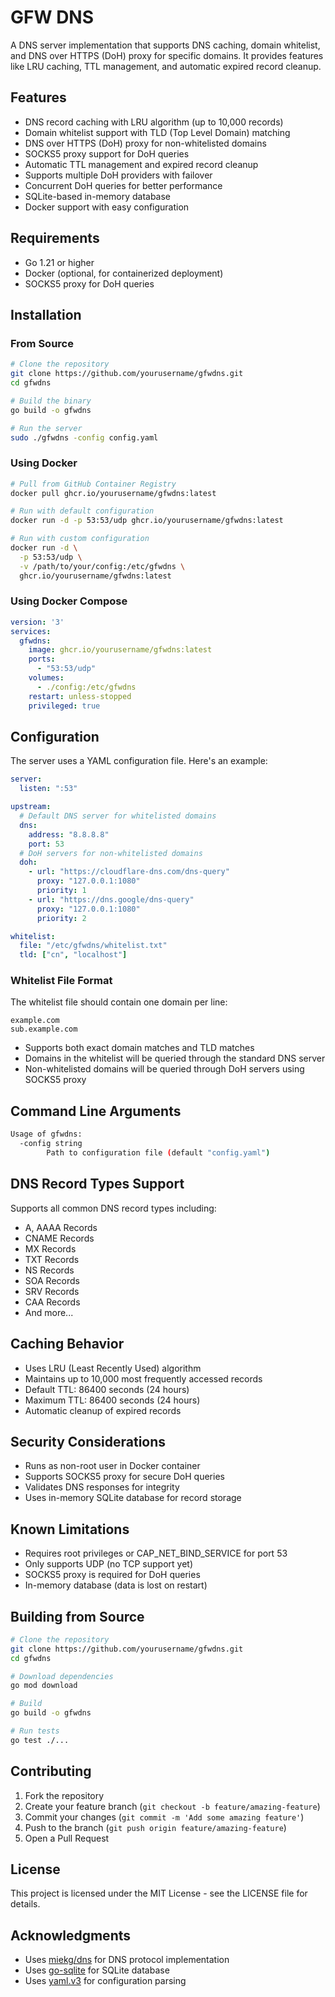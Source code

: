 # GFW DNS

A DNS server implementation that supports DNS caching, domain whitelist, and DNS over HTTPS (DoH) proxy for specific domains. It provides features like LRU caching, TTL management, and automatic expired record cleanup.

## Features

- DNS record caching with LRU algorithm (up to 10,000 records)
- Domain whitelist support with TLD (Top Level Domain) matching
- DNS over HTTPS (DoH) proxy for non-whitelisted domains
- SOCKS5 proxy support for DoH queries
- Automatic TTL management and expired record cleanup
- Supports multiple DoH providers with failover
- Concurrent DoH queries for better performance
- SQLite-based in-memory database
- Docker support with easy configuration

## Requirements

- Go 1.21 or higher
- Docker (optional, for containerized deployment)
- SOCKS5 proxy for DoH queries

## Installation

### From Source

```bash
# Clone the repository
git clone https://github.com/yourusername/gfwdns.git
cd gfwdns

# Build the binary
go build -o gfwdns

# Run the server
sudo ./gfwdns -config config.yaml
```

### Using Docker

```bash
# Pull from GitHub Container Registry
docker pull ghcr.io/yourusername/gfwdns:latest

# Run with default configuration
docker run -d -p 53:53/udp ghcr.io/yourusername/gfwdns:latest

# Run with custom configuration
docker run -d \
  -p 53:53/udp \
  -v /path/to/your/config:/etc/gfwdns \
  ghcr.io/yourusername/gfwdns:latest
```

### Using Docker Compose

```yaml
version: '3'
services:
  gfwdns:
    image: ghcr.io/yourusername/gfwdns:latest
    ports:
      - "53:53/udp"
    volumes:
      - ./config:/etc/gfwdns
    restart: unless-stopped
    privileged: true
```

## Configuration

The server uses a YAML configuration file. Here's an example:

```yaml
server:
  listen: ":53"

upstream:
  # Default DNS server for whitelisted domains
  dns:
    address: "8.8.8.8"
    port: 53
  # DoH servers for non-whitelisted domains
  doh:
    - url: "https://cloudflare-dns.com/dns-query"
      proxy: "127.0.0.1:1080"
      priority: 1
    - url: "https://dns.google/dns-query"
      proxy: "127.0.0.1:1080"
      priority: 2

whitelist:
  file: "/etc/gfwdns/whitelist.txt"
  tld: ["cn", "localhost"]
```

### Whitelist File Format

The whitelist file should contain one domain per line:
```text
example.com
sub.example.com
```

- Supports both exact domain matches and TLD matches
- Domains in the whitelist will be queried through the standard DNS server
- Non-whitelisted domains will be queried through DoH servers using SOCKS5 proxy

## Command Line Arguments

```bash
Usage of gfwdns:
  -config string
        Path to configuration file (default "config.yaml")
```

## DNS Record Types Support

Supports all common DNS record types including:
- A, AAAA Records
- CNAME Records
- MX Records
- TXT Records
- NS Records
- SOA Records
- SRV Records
- CAA Records
- And more...

## Caching Behavior

- Uses LRU (Least Recently Used) algorithm
- Maintains up to 10,000 most frequently accessed records
- Default TTL: 86400 seconds (24 hours)
- Maximum TTL: 86400 seconds (24 hours)
- Automatic cleanup of expired records

## Security Considerations

- Runs as non-root user in Docker container
- Supports SOCKS5 proxy for secure DoH queries
- Validates DNS responses for integrity
- Uses in-memory SQLite database for record storage

## Known Limitations

- Requires root privileges or CAP_NET_BIND_SERVICE for port 53
- Only supports UDP (no TCP support yet)
- SOCKS5 proxy is required for DoH queries
- In-memory database (data is lost on restart)

## Building from Source

```bash
# Clone the repository
git clone https://github.com/yourusername/gfwdns.git
cd gfwdns

# Download dependencies
go mod download

# Build
go build -o gfwdns

# Run tests
go test ./...
```

## Contributing

1. Fork the repository
2. Create your feature branch (`git checkout -b feature/amazing-feature`)
3. Commit your changes (`git commit -m 'Add some amazing feature'`)
4. Push to the branch (`git push origin feature/amazing-feature`)
5. Open a Pull Request

## License

This project is licensed under the MIT License - see the LICENSE file for details.

## Acknowledgments

- Uses [miekg/dns](https://github.com/miekg/dns) for DNS protocol implementation
- Uses [go-sqlite](https://github.com/glebarez/go-sqlite) for SQLite database
- Uses [yaml.v3](https://gopkg.in/yaml.v3) for configuration parsing